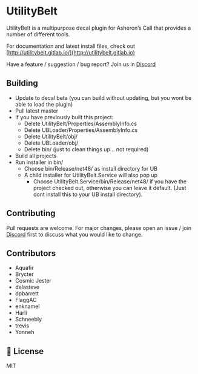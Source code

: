 ﻿# UtilityBelt

UtilityBelt is a multipurpose decal plugin for Asheron’s Call that provides a number of different tools.

For documentation and latest install files, check out [http://utilitybelt.gitlab.io/](http://utilitybelt.gitlab.io)

Have a feature / suggestion / bug report? Join us in [Discord](https://discord.gg/c75pPaz)

## Building

- Update to decal beta (you can build without updating, but you wont be able to load the plugin)
- Pull latest master
- If you have previously built this project:
  - Delete UtilityBelt/Properties/AssemblyInfo.cs
  - Delete UBLoader/Properties/AssemblyInfo.cs
  - Delete UtilityBelt/obj/
  - Delete UBLoader/obj/
  - Delete bin/ (just to clean things up... not required)
- Build all projects
- Run installer in bin/
  - Choose bin/Release/net48/ as install directory for UB
  - A child installer for UtilityBelt.Service will also pop up
    - Choose UtilityBelt.Service/bin/Release/net48/ if you have the project checked out, otherwise you can leave it default.  (Just dont install this to your UB install directory).

## Contributing

Pull requests are welcome. For major changes, please open an issue / join [Discord](https://discord.gg/c75pPaz) first to discuss what you would like to change.

## Contributors

* Aquafir
* Brycter
* Cosmic Jester
* delasteve
* dpbarrett
* FlaggAC
* enknamel
* Harli
* Schneebly
* trevis
* Yonneh

## 📄 License

MIT
